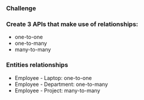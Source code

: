 ### Challenge
### Create 3 APIs that make use of relationships:

- one-to-one
- one-to-many
- many-to-many 

### Entities relationships
- Employee - Laptop: one-to-one
- Employee - Department: one-to-many
- Employee - Project: many-to-many